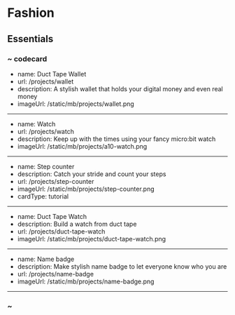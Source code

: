 # Fashion


## Essentials

### ~ codecard
* name: Duct Tape Wallet
* url: /projects/wallet
* description: A stylish wallet that holds your digital money and even real money
* imageUrl: /static/mb/projects/wallet.png
---
* name: Watch
* url: /projects/watch
* description: Keep up with the times using your fancy micro:bit watch
* imageUrl: /static/mb/projects/a10-watch.png
---
* name: Step counter
* description: Catch your stride and count your steps
* url: /projects/step-counter
* imageUrl: /static/mb/projects/step-counter.png
* cardType: tutorial
---
* name: Duct Tape Watch
* description: Build a watch from duct tape
* url: /projects/duct-tape-watch
* imageUrl: /static/mb/projects/duct-tape-watch.png
---
* name: Name badge
* description: Make stylish name badge to let everyone know who you are
* url: /projects/name-badge
* imageUrl: /static/mb/projects/name-badge.png
---
### ~
